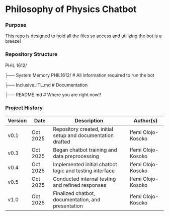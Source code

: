 # Philosophy of Physics Chatbot


### Purpose

This repo is designed to hold all the files so access and utilizing the bot is a breeze!


### Repository Structure 

PHIL 1612/

├── System Memory PHIL1612/      # All information required to run the bot

├── Inclusive_ITL.md            # Documentation 

├── README.md                   # Where you are right now!!




### Project History

| Version | Date | Description | Author(s) |
|--------------|-----------|------------------|----------------|
| v0.1 | Oct 2025 | Repository created, initial setup and documentation drafted | Ifemi Olojo-Kosoko |
| v0.3 | Oct 2025 | Began chatbot training and data preprocessing               | Ifemi Olojo-Kosoko |
| v0.4 | Oct 2025 | Implemented initial chatbot logic and testing interface     | Ifemi Olojo-Kosoko |
| v0.5 | Oct 2025 | Conducted internal testing and refined responses            | Ifemi Olojo-Kosoko |
| v1.0 | Oct 2025 | Finalized chatbot, documentation, and presentation          | Ifemi Olojo-Kosoko |
